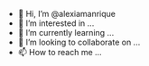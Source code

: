- 👋 Hi, I’m @alexiamanrique
- 👀 I’m interested in ...
- 🌱 I’m currently learning ...
- 💞️ I’m looking to collaborate on ...
- 📫 How to reach me ...

<!---
alexiamanrique/alexiamanrique is a ✨ special ✨ repository because its `README.md` (this file) appears on your GitHub profile.
You can click the Preview link to take a look at your changes.
--->
